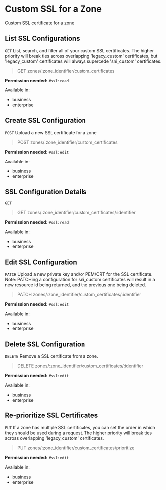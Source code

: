 # Custom SSL for a Zone

Custom SSL certificate for a zone

## List SSL Configurations

`GET` List, search, and filter all of your custom SSL certificates. The higher priority will break ties across overlapping 'legacy_custom' certificates, but 'legacy_custom' certificates will always supercede 'sni_custom' certificates.

> GET zones/:zone_identifier/custom_certificates

**Permission needed:** `#ssl:read`

Available in:

* business
* enterprise


## Create SSL Configuration

`POST` Upload a new SSL certificate for a zone

> POST zones/:zone_identifier/custom_certificates

**Permission needed:** `#ssl:edit`

Available in:

* business
* enterprise


## SSL Configuration Details

`GET` 

> GET zones/:zone_identifier/custom_certificates/:identifier

**Permission needed:** `#ssl:read`

Available in:

* business
* enterprise


## Edit SSL Configuration

`PATCH` Upload a new private key and/or PEM/CRT for the SSL certificate. Note: PATCHing a configuration for sni_custom certificates will result in a new resource id being returned, and the previous one being deleted.

> PATCH zones/:zone_identifier/custom_certificates/:identifier

**Permission needed:** `#ssl:edit`

Available in:

* business
* enterprise


## Delete SSL Configuration

`DELETE` Remove a SSL certificate from a zone.

> DELETE zones/:zone_identifier/custom_certificates/:identifier

**Permission needed:** `#ssl:edit`

Available in:

* business
* enterprise


## Re-prioritize SSL Certificates

`PUT` If a zone has multiple SSL certificates, you can set the order in which they should be used during a request. The higher priority will break ties across overlapping 'legacy_custom' certificates.

> PUT zones/:zone_identifier/custom_certificates/prioritize

**Permission needed:** `#ssl:edit`

Available in:

* business
* enterprise

